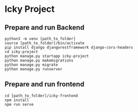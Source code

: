 # Icky Project

## Prepare and run Backend
```
python3 -m venv [path_to_folder]
source [path_to_folder]/bin/activate
pip install django djangorestframework django-cors-headers
cd icky-project
python manage.py startapp icky-project
python manage.py makemigrations
python manage.py migrate
python manage.py runserver
```

## Prepare and run frontend
```
cd [path_to_folder]/icky-frontend
npm install
npm run serve
```